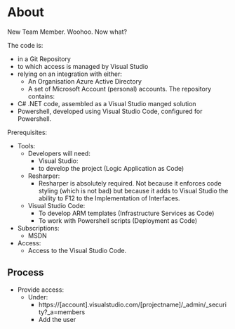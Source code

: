 # About #

New Team Member. Woohoo. Now what?

The code is:
* in a Git Repository
* to which access is managed by Visual Studio
* relying on an integration with either:
  * An Organisation Azure Active Directory
  * A set of Microsoft Account (personal) accounts.
The repository contains:
* C# .NET code, assembled as a Visual Studio manged solution
* Powershell, developed using Visual Studio Code, configured for Powershell.

Prerequisites:
  * Tools: 
    * Developers will need:
      * Visual Studio:
      * to develop the project (Logic Application as Code)
    * Resharper:
      * Resharper is absolutely required. Not because it enforces code styling (which is not bad)
        but because it adds to Visual Studio the ability to F12 to the Implementation of Interfaces.
    * Visual Studio Code:
      * To develop ARM templates (Infrastructure Services as Code)
	  * To work with Powershell scripts (Deployment as Code)
  * Subscriptions:
    * MSDN
  * Access:
    * Access to the Visual Studio Code.

## Process ##

* Provide access:
  * Under:
	* https://[account].visualstudio.com/[projectname]/_admin/_security?_a=members
	* Add the user

